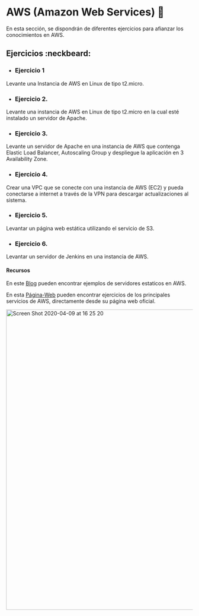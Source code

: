 # AWS (Amazon Web Services) 🔸

En esta sección, se dispondrán de diferentes ejercicios para afianzar los conocimientos en AWS.

## Ejercicios :neckbeard:

- ### Ejercicio 1

Levante una Instancia de AWS en Linux de tipo t2.micro. 

- ### Ejercicio 2.

Levante una instancia de AWS en Linux de tipo t2.micro en la cual esté instalado un servidor de Apache.

- ### Ejercicio 3.

Levante un servidor de Apache en una instancia de AWS que contenga Elastic Load Balancer, Autoscaling Group y despliegue la aplicación en 3 Availability Zone. 

- ### Ejercicio 4.

Crear una VPC que se conecte con una instancia de AWS (EC2) y pueda conectarse a internet a través de la VPN para descargar actualizaciones al sistema.

- ### Ejercicio 5.

Levantar un página web estática utilizando el servicio de S3. 

- ### Ejercicio 6.

Levantar un servidor de Jenkins en una instancia de AWS.

#### Recursos 

En este [Blog](https://medium.com/@KerrySheldon/ec2-exercise-1-1-host-a-static-webpage-9732b91c78ef) pueden encontrar ejemplos de servidores estaticos en AWS.

En esta [Página-Web](https://www.dennyzhang.com/aws_exercise_examples) pueden encontrar ejercicios de los principales servicios de AWS, directamente desde su página web oficial.

<img width="809" alt="Screen Shot 2020-04-09 at 16 25 20" src="https://user-images.githubusercontent.com/45079819/78937572-bdfa8000-7a7e-11ea-8383-b64fab5732ec.png">